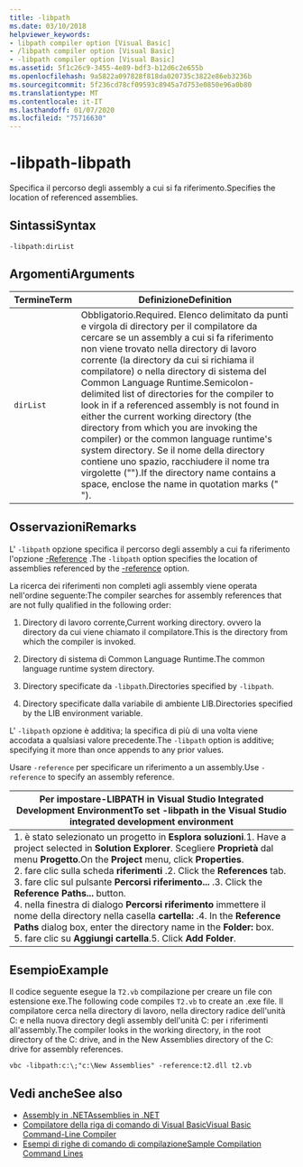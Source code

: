 ```yaml
---
title: -libpath
ms.date: 03/10/2018
helpviewer_keywords:
- libpath compiler option [Visual Basic]
- /libpath compiler option [Visual Basic]
- -libpath compiler option [Visual Basic]
ms.assetid: 5f1c26c9-3455-4e89-bdf3-b12d6c2e655b
ms.openlocfilehash: 9a5822a097828f818da020735c3822e86eb3236b
ms.sourcegitcommit: 5f236cd78cf09593c8945a7d753e0850e96a0b80
ms.translationtype: MT
ms.contentlocale: it-IT
ms.lasthandoff: 01/07/2020
ms.locfileid: "75716630"
---
```

# <a name="-libpath"></a><span data-ttu-id="c8385-102">-libpath</span><span class="sxs-lookup"><span data-stu-id="c8385-102">-libpath</span></span>
<span data-ttu-id="c8385-103">Specifica il percorso degli assembly a cui si fa riferimento.</span><span class="sxs-lookup"><span data-stu-id="c8385-103">Specifies the location of referenced assemblies.</span></span>  
  
## <a name="syntax"></a><span data-ttu-id="c8385-104">Sintassi</span><span class="sxs-lookup"><span data-stu-id="c8385-104">Syntax</span></span>  
  
```console  
-libpath:dirList  
```  
  
## <a name="arguments"></a><span data-ttu-id="c8385-105">Argomenti</span><span class="sxs-lookup"><span data-stu-id="c8385-105">Arguments</span></span>  
  
|<span data-ttu-id="c8385-106">Termine</span><span class="sxs-lookup"><span data-stu-id="c8385-106">Term</span></span>|<span data-ttu-id="c8385-107">Definizione</span><span class="sxs-lookup"><span data-stu-id="c8385-107">Definition</span></span>|  
|---|---|  
|`dirList`|<span data-ttu-id="c8385-108">Obbligatorio.</span><span class="sxs-lookup"><span data-stu-id="c8385-108">Required.</span></span> <span data-ttu-id="c8385-109">Elenco delimitato da punti e virgola di directory per il compilatore da cercare se un assembly a cui si fa riferimento non viene trovato nella directory di lavoro corrente (la directory da cui si richiama il compilatore) o nella directory di sistema del Common Language Runtime.</span><span class="sxs-lookup"><span data-stu-id="c8385-109">Semicolon-delimited list of directories for the compiler to look in if a referenced assembly is not found in either the current working directory (the directory from which you are invoking the compiler) or the common language runtime's system directory.</span></span> <span data-ttu-id="c8385-110">Se il nome della directory contiene uno spazio, racchiudere il nome tra virgolette ("").</span><span class="sxs-lookup"><span data-stu-id="c8385-110">If the directory name contains a space, enclose the name in quotation marks (" ").</span></span>|  
  
## <a name="remarks"></a><span data-ttu-id="c8385-111">Osservazioni</span><span class="sxs-lookup"><span data-stu-id="c8385-111">Remarks</span></span>  
 <span data-ttu-id="c8385-112">L' `-libpath` opzione specifica il percorso degli assembly a cui fa riferimento l'opzione [-Reference](../../../visual-basic/reference/command-line-compiler/reference.md) .</span><span class="sxs-lookup"><span data-stu-id="c8385-112">The `-libpath` option specifies the location of assemblies referenced by the [-reference](../../../visual-basic/reference/command-line-compiler/reference.md) option.</span></span>  
  
 <span data-ttu-id="c8385-113">La ricerca dei riferimenti non completi agli assembly viene operata nell'ordine seguente:</span><span class="sxs-lookup"><span data-stu-id="c8385-113">The compiler searches for assembly references that are not fully qualified in the following order:</span></span>  
  
1. <span data-ttu-id="c8385-114">Directory di lavoro corrente,</span><span class="sxs-lookup"><span data-stu-id="c8385-114">Current working directory.</span></span> <span data-ttu-id="c8385-115">ovvero la directory da cui viene chiamato il compilatore.</span><span class="sxs-lookup"><span data-stu-id="c8385-115">This is the directory from which the compiler is invoked.</span></span>  
  
2. <span data-ttu-id="c8385-116">Directory di sistema di Common Language Runtime.</span><span class="sxs-lookup"><span data-stu-id="c8385-116">The common language runtime system directory.</span></span>  
  
3. <span data-ttu-id="c8385-117">Directory specificate da `-libpath`.</span><span class="sxs-lookup"><span data-stu-id="c8385-117">Directories specified by `-libpath`.</span></span>  
  
4. <span data-ttu-id="c8385-118">Directory specificate dalla variabile di ambiente LIB.</span><span class="sxs-lookup"><span data-stu-id="c8385-118">Directories specified by the LIB environment variable.</span></span>  
  
 <span data-ttu-id="c8385-119">L' `-libpath` opzione è additiva; la specifica di più di una volta viene accodata a qualsiasi valore precedente.</span><span class="sxs-lookup"><span data-stu-id="c8385-119">The `-libpath` option is additive; specifying it more than once appends to any prior values.</span></span>  
  
 <span data-ttu-id="c8385-120">Usare `-reference` per specificare un riferimento a un assembly.</span><span class="sxs-lookup"><span data-stu-id="c8385-120">Use `-reference` to specify an assembly reference.</span></span>  
  
|<span data-ttu-id="c8385-121">Per impostare-LIBPATH in Visual Studio Integrated Development Environment</span><span class="sxs-lookup"><span data-stu-id="c8385-121">To set -libpath in the Visual Studio integrated development environment</span></span>|  
|---|  
|<span data-ttu-id="c8385-122">1. è stato selezionato un progetto in **Esplora soluzioni**.</span><span class="sxs-lookup"><span data-stu-id="c8385-122">1.  Have a project selected in **Solution Explorer**.</span></span> <span data-ttu-id="c8385-123">Scegliere **Proprietà** dal menu **Progetto**.</span><span class="sxs-lookup"><span data-stu-id="c8385-123">On the **Project** menu, click **Properties**.</span></span> <br /><span data-ttu-id="c8385-124">2. fare clic sulla scheda **riferimenti** .</span><span class="sxs-lookup"><span data-stu-id="c8385-124">2.  Click the **References** tab.</span></span><br /><span data-ttu-id="c8385-125">3. fare clic sul pulsante **Percorsi riferimento...** .</span><span class="sxs-lookup"><span data-stu-id="c8385-125">3.  Click the **Reference Paths...** button.</span></span><br /><span data-ttu-id="c8385-126">4. nella finestra di dialogo **Percorsi riferimento** immettere il nome della directory nella casella **cartella:** .</span><span class="sxs-lookup"><span data-stu-id="c8385-126">4.  In the **Reference Paths** dialog box, enter the directory name in the **Folder:** box.</span></span><br /><span data-ttu-id="c8385-127">5. fare clic su **Aggiungi cartella**.</span><span class="sxs-lookup"><span data-stu-id="c8385-127">5.  Click **Add Folder**.</span></span>|  
  
## <a name="example"></a><span data-ttu-id="c8385-128">Esempio</span><span class="sxs-lookup"><span data-stu-id="c8385-128">Example</span></span>  
 <span data-ttu-id="c8385-129">Il codice seguente esegue la `T2.vb` compilazione per creare un file con estensione exe.</span><span class="sxs-lookup"><span data-stu-id="c8385-129">The following code compiles `T2.vb` to create an .exe file.</span></span> <span data-ttu-id="c8385-130">Il compilatore cerca nella directory di lavoro, nella directory radice dell'unità C: e nella nuova directory degli assembly dell'unità C: per i riferimenti all'assembly.</span><span class="sxs-lookup"><span data-stu-id="c8385-130">The compiler looks in the working directory, in the root directory of the C: drive, and in the New Assemblies directory of the C: drive for assembly references.</span></span>  
  
```console  
vbc -libpath:c:\;"c:\New Assemblies" -reference:t2.dll t2.vb  
```  
  
## <a name="see-also"></a><span data-ttu-id="c8385-131">Vedi anche</span><span class="sxs-lookup"><span data-stu-id="c8385-131">See also</span></span>

- [<span data-ttu-id="c8385-132">Assembly in .NET</span><span class="sxs-lookup"><span data-stu-id="c8385-132">Assemblies in .NET</span></span>](../../../standard/assembly/index.md)
- [<span data-ttu-id="c8385-133">Compilatore della riga di comando di Visual Basic</span><span class="sxs-lookup"><span data-stu-id="c8385-133">Visual Basic Command-Line Compiler</span></span>](../../../visual-basic/reference/command-line-compiler/index.md)
- [<span data-ttu-id="c8385-134">Esempi di righe di comando di compilazione</span><span class="sxs-lookup"><span data-stu-id="c8385-134">Sample Compilation Command Lines</span></span>](../../../visual-basic/reference/command-line-compiler/sample-compilation-command-lines.md)
